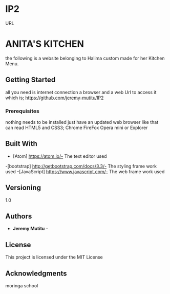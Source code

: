 # IP2
URL
# ANITA'S KITCHEN

the following is a website belonging to Halima custom made for her Kitchen Menu.

## Getting Started

all you need is internet connection a browser and a web Url to access it which is; <https://github.com/jeremy-mutitu/IP2>

### Prerequisites

nothing needs to be installed just have an updated web browser like that can read HTML5 and CSS3;
 Chrome
 FireFox
 Opera mini
or Explorer

## Built With

-   [Atom] <https://atom.io/-> The text editor used

\-[bootstrap] <http://getbootstrap.com/docs/3.3/-> The styling frame work used
\-[JavaScript] <https://www.javascript.com/-> The web frame work used

## Versioning

1.0

## Authors

-   **Jeremy Mutitu** -

## License

This project is licensed under the MIT License

## Acknowledgments

moringa school
